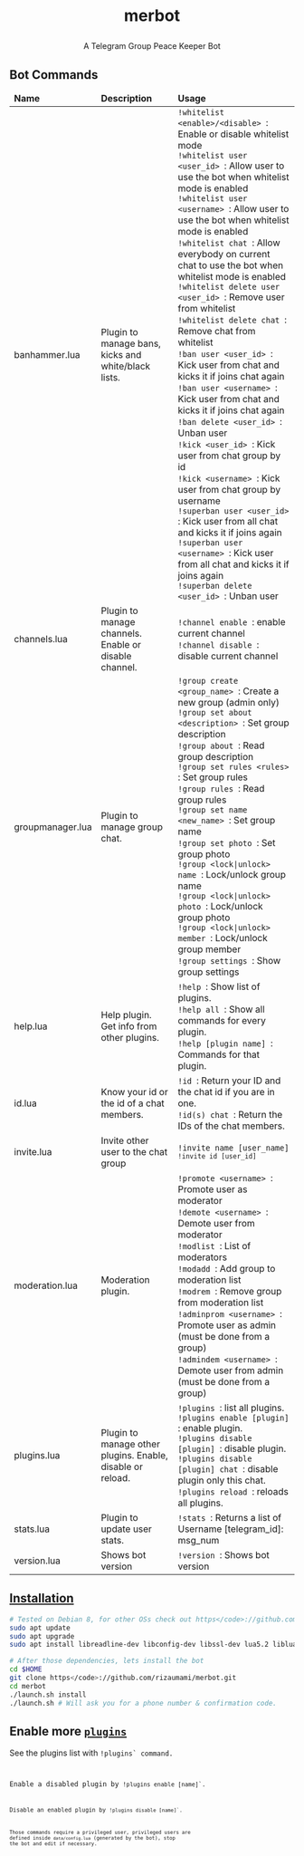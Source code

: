 # <p align="center">merbot

<p align="center">A Telegram Group Peace Keeper Bot

Bot Commands
------------
<table>
  <thead>
    <tr>
      <td><strong>Name</strong></td>
      <td><strong>Description</strong></td>
      <td><strong>Usage</strong></td>
    </tr>
  </thead>
  <tbody>
    <tr>
      <td>banhammer.lua</td>
      <td>Plugin to manage bans, kicks and white/black lists.</td>
      <td><code>!whitelist &lt;enable&gt;/&lt;disable&gt; </code>: Enable or disable whitelist mode<br>
          <code>!whitelist user &lt;user_id&gt; </code>: Allow user to use the bot when whitelist mode is enabled<br>
          <code>!whitelist user &lt;username&gt; </code>: Allow user to use the bot when whitelist mode is enabled<br>
          <code>!whitelist chat </code>: Allow everybody on current chat to use the bot when whitelist mode is enabled<br>
          <code>!whitelist delete user &lt;user_id&gt; </code>: Remove user from whitelist<br>
          <code>!whitelist delete chat </code>: Remove chat from whitelist<br>
          <code>!ban user &lt;user_id&gt; </code>: Kick user from chat and kicks it if joins chat again<br>
          <code>!ban user &lt;username&gt; </code>: Kick user from chat and kicks it if joins chat again<br>
          <code>!ban delete &lt;user_id&gt; </code>: Unban user<br>
          <code>!kick &lt;user_id&gt; </code>: Kick user from chat group by id<br>
          <code>!kick &lt;username&gt; </code>: Kick user from chat group by username<br>
          <code>!superban user &lt;user_id&gt; </code>: Kick user from all chat and kicks it if joins again<br>
          <code>!superban user &lt;username&gt; </code>: Kick user from all chat and kicks it if joins again<br>
          <code>!superban delete &lt;user_id&gt; </code>: Unban user<br></td>
    </tr>
    <tr>
      <td>channels.lua</td>
      <td>Plugin to manage channels. Enable or disable channel.</td>
      <td><code>!channel enable </code>: enable current channel<br><code>!channel disable </code>: disable current channel<br></td>
    </tr>
    <tr>
      <td>groupmanager.lua</td>
      <td>Plugin to manage group chat.</td>
      <td><code>!group create &lt;group_name&gt; </code>: Create a new group (admin only)<br>
          <code>!group set about &lt;description&gt; </code>: Set group description<br>
          <code>!group about </code>: Read group description<br>
          <code>!group set rules &lt;rules&gt; </code>: Set group rules<br>
          <code>!group rules </code>: Read group rules<br>
          <code>!group set name &lt;new_name&gt; </code>: Set group name<br>
          <code>!group set photo </code>: Set group photo<br>
          <code>!group &lt;lock|unlock&gt; name </code>: Lock/unlock group name<br>
          <code>!group &lt;lock|unlock&gt; photo </code>: Lock/unlock group photo<br>
          <code>!group &lt;lock|unlock&gt; member </code>: Lock/unlock group member<br>
          <code>!group settings </code>: Show group settings<br></td>
    </tr>
    <tr>
      <td>help.lua</td>
      <td>Help plugin. Get info from other plugins. </td>
      <td><code>!help </code>: Show list of plugins.<br><code>!help all </code>: Show all commands for every plugin.<br><code>!help [plugin name] </code>: Commands for that plugin.<br></td>
    </tr>
    <tr>
        <td>id.lua</td>
        <td>Know your id or the id of a chat members.</td>
        <td><code>!id </code>: Return your ID and the chat id if you are in one.<br><code>!id(s) chat </code>: Return the IDs of the chat members.<br></td>
    </tr>
    <tr>
      <td>invite.lua</td>
      <td>Invite other user to the chat group</td>
      <td><code>!invite name [user_name]<br><code>!invite id [user_id]</code><br></td>
    </tr>
    <tr>
      <td>moderation.lua</td>
      <td>Moderation plugin.</td>
      <td><code>!promote &lt;username&gt; </code>: Promote user as moderator<br>
          <code>!demote &lt;username&gt; </code>: Demote user from moderator<br>
          <code>!modlist </code>: List of moderators<br>
          <code>!modadd </code>: Add group to moderation list<br>
          <code>!modrem </code>: Remove group from moderation list<br>
          <code>!adminprom &lt;username&gt; </code>: Promote user as admin (must be done from a group)<br>
          <code>!admindem &lt;username&gt; </code>: Demote user from admin (must be done from a group)<br></td>
    </tr>
    <tr>
      <td>plugins.lua</td>
      <td>Plugin to manage other plugins. Enable, disable or reload.</td>
      <td><code>!plugins </code>: list all plugins.<br><code>!plugins enable [plugin] </code>: enable plugin.<br><code>!plugins disable [plugin] </code>: disable plugin.<br><code>!plugins disable [plugin] chat </code>: disable plugin only this chat.<br><code>!plugins reload </code>: reloads all plugins.<br></td>
    </tr>
    <tr>
      <td>stats.lua</td>
      <td>Plugin to update user stats.</td>
      <td><code>!stats </code>: Returns a list of Username [telegram_id]</code>: msg_num</td>
    </tr>
    <tr>
      <td>version.lua</td>
      <td>Shows bot version</tdd>
      <td><code>!version </code>: Shows bot version</td>
    </tr>
  </tbody>
</table>

[Installation](https</code>://github.com/yagop/telegram-bot/wiki/Installation)
------------
```bash
# Tested on Debian 8, for other OSs check out https</code>://github.com/yagop/telegram-bot/wiki/Installation
sudo apt update
sudo apt upgrade
sudo apt install libreadline-dev libconfig-dev libssl-dev lua5.2 liblua5.2-dev libevent-dev libjansson-dev libpython-dev make unzip git redis-server g++
```

```bash
# After those dependencies, lets install the bot
cd $HOME
git clone https</code>://github.com/rizaumami/merbot.git
cd merbot
./launch.sh install
./launch.sh # Will ask you for a phone number & confirmation code.
```

Enable more [`plugins`](https</code>://github.com/rizaumami/merbot/tree/master/plugins)
-------------
See the plugins list with <code>!plugins` command.

Enable a disabled plugin by <code>!plugins enable [name]`.

Disable an enabled plugin by <code>!plugins disable [name]`.

Those commands require a privileged user, privileged users are defined inside `data/config.lua` (generated by the bot), stop the bot and edit if necessary.
